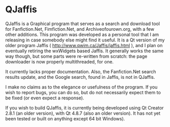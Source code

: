 # QJaffis

QJaffis is a Graphical program that serves as a search and download tool for Fanfiction.Net, Fimfiction.Net, and Archiveofourown.org, with a few other additions. This program was developed as a personal tool that I am releasing in case somebody else might find it useful. It is a Qt version of my older program Jaffis ( http://www.qwim.ca/Jaffis/jaffis.html ), and I plan on eventually retiring the wxWidgets based Jaffis. It generally works the same way though, but some parts were re-written from scratch: the page downloader is now properly multithreaded, for one.

It currently lacks proper documentation. Also, the Fanfiction.Net search results update, and the Google search, found in Jaffis, is not in QJaffis. 

I make no claims as to the elegance or usefulness of the program. If you wish to report bugs, you can do so, but do not necessarily expect them to be fixed (or even expect a response).

If you wish to build QJaffis, it is currently being developed using Qt Creator 2.8.1 (an older version), with Qt 4.8.7 (also an older version). It has not yet been tested or built on anything except 64 bit Windows).
